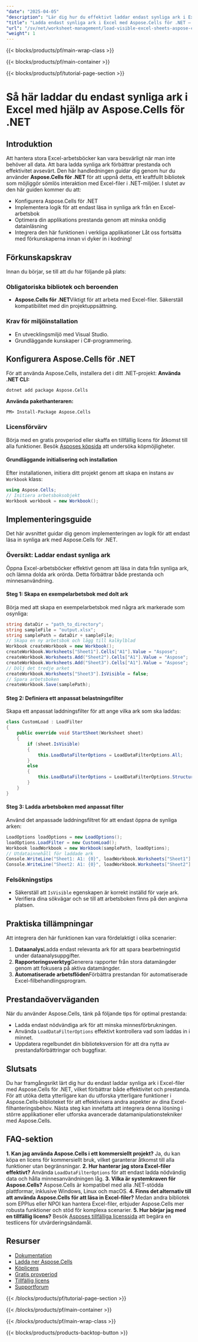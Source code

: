 ```yaml
---
"date": "2025-04-05"
"description": "Lär dig hur du effektivt laddar endast synliga ark i Excel med Aspose.Cells för .NET, vilket förbättrar prestandan och optimerar dina .NET-applikationer."
"title": "Ladda endast synliga ark i Excel med Aspose.Cells för .NET – en omfattande guide"
"url": "/sv/net/worksheet-management/load-visible-excel-sheets-aspose-cells-dotnet/"
"weight": 1
---
```


{{< blocks/products/pf/main-wrap-class >}}

{{< blocks/products/pf/main-container >}}

{{< blocks/products/pf/tutorial-page-section >}}


# Så här laddar du endast synliga ark i Excel med hjälp av Aspose.Cells för .NET
## Introduktion
Att hantera stora Excel-arbetsböcker kan vara besvärligt när man inte behöver all data. Att bara ladda synliga ark förbättrar prestanda och effektivitet avsevärt. Den här handledningen guidar dig genom hur du använder **Aspose.Cells för .NET** för att uppnå detta, ett kraftfullt bibliotek som möjliggör sömlös interaktion med Excel-filer i .NET-miljöer.
I slutet av den här guiden kommer du att:
- Konfigurera Aspose.Cells för .NET
- Implementera logik för att endast läsa in synliga ark från en Excel-arbetsbok
- Optimera din applikations prestanda genom att minska onödig datainläsning
- Integrera den här funktionen i verkliga applikationer
Låt oss fortsätta med förkunskaperna innan vi dyker in i kodning!
## Förkunskapskrav
Innan du börjar, se till att du har följande på plats:
### Obligatoriska bibliotek och beroenden
- **Aspose.Cells för .NET**Viktigt för att arbeta med Excel-filer. Säkerställ kompatibilitet med din projektuppsättning.
### Krav för miljöinstallation
- En utvecklingsmiljö med Visual Studio.
- Grundläggande kunskaper i C#-programmering.
## Konfigurera Aspose.Cells för .NET
För att använda Aspose.Cells, installera det i ditt .NET-projekt:
**Använda .NET CLI:**
```shell
dotnet add package Aspose.Cells
```
**Använda pakethanteraren:**
```shell
PM> Install-Package Aspose.Cells
```
### Licensförvärv
Börja med en gratis provperiod eller skaffa en tillfällig licens för åtkomst till alla funktioner. Besök [Asposes köpsida](https://purchase.aspose.com/buy) att undersöka köpmöjligheter.
#### Grundläggande initialisering och installation
Efter installationen, initiera ditt projekt genom att skapa en instans av `Workbook` klass:
```csharp
using Aspose.Cells;
// Initiera arbetsboksobjekt
Workbook workbook = new Workbook();
```
## Implementeringsguide
Det här avsnittet guidar dig genom implementeringen av logik för att endast läsa in synliga ark med Aspose.Cells för .NET.
### Översikt: Laddar endast synliga ark
Öppna Excel-arbetsböcker effektivt genom att läsa in data från synliga ark, och lämna dolda ark orörda. Detta förbättrar både prestanda och minnesanvändning.
#### Steg 1: Skapa en exempelarbetsbok med dolt ark
Börja med att skapa en exempelarbetsbok med några ark markerade som osynliga:
```csharp
string dataDir = "path_to_directory";
string sampleFile = "output.xlsx";
string samplePath = dataDir + sampleFile;
// Skapa en ny arbetsbok och lägg till kalkylblad
Workbook createWorkbook = new Workbook();
createWorkbook.Worksheets["Sheet1"].Cells["A1"].Value = "Aspose";
createWorkbook.Worksheets.Add("Sheet2").Cells["A1"].Value = "Aspose";
createWorkbook.Worksheets.Add("Sheet3").Cells["A1"].Value = "Aspose";
// Dölj det tredje arket
createWorkbook.Worksheets["Sheet3"].IsVisible = false;
// Spara arbetsboken
createWorkbook.Save(samplePath);
```
#### Steg 2: Definiera ett anpassat belastningsfilter
Skapa ett anpassat laddningsfilter för att ange vilka ark som ska laddas:
```csharp
class CustomLoad : LoadFilter
{
    public override void StartSheet(Worksheet sheet)
    {
        if (sheet.IsVisible)
        {
            this.LoadDataFilterOptions = LoadDataFilterOptions.All;
        }
        else
        {
            this.LoadDataFilterOptions = LoadDataFilterOptions.Structure;
        }
    }
}
```
#### Steg 3: Ladda arbetsboken med anpassat filter
Använd det anpassade laddningsfiltret för att endast öppna de synliga arken:
```csharp
LoadOptions loadOptions = new LoadOptions();
loadOptions.LoadFilter = new CustomLoad();
Workbook loadWorkbook = new Workbook(samplePath, loadOptions);
// Utdatainnehåll för laddade ark
Console.WriteLine("Sheet1: A1: {0}", loadWorkbook.Worksheets["Sheet1"].Cells["A1"].Value);
Console.WriteLine("Sheet2: A1: {0}", loadWorkbook.Worksheets["Sheet2"].Cells["A1"].Value);
```
### Felsökningstips
- Säkerställ att `IsVisible` egenskapen är korrekt inställd för varje ark.
- Verifiera dina sökvägar och se till att arbetsboken finns på den angivna platsen.
## Praktiska tillämpningar
Att integrera den här funktionen kan vara fördelaktigt i olika scenarier:
1. **Dataanalys**Ladda endast relevanta ark för att spara bearbetningstid under dataanalysuppgifter.
2. **Rapporteringsverktyg**Generera rapporter från stora datamängder genom att fokusera på aktiva datamängder.
3. **Automatiserade arbetsflöden**Förbättra prestandan för automatiserade Excel-filbehandlingsprogram.
## Prestandaöverväganden
När du använder Aspose.Cells, tänk på följande tips för optimal prestanda:
- Ladda endast nödvändiga ark för att minska minnesförbrukningen.
- Använda `LoadDataFilterOptions` effektivt kontrollera vad som laddas in i minnet.
- Uppdatera regelbundet din biblioteksversion för att dra nytta av prestandaförbättringar och buggfixar.
## Slutsats
Du har framgångsrikt lärt dig hur du endast laddar synliga ark i Excel-filer med Aspose.Cells för .NET, vilket förbättrar både effektivitet och prestanda. För att utöka detta ytterligare kan du utforska ytterligare funktioner i Aspose.Cells-biblioteket för att effektivisera andra aspekter av dina Excel-filhanteringsbehov.
Nästa steg kan innefatta att integrera denna lösning i större applikationer eller utforska avancerade datamanipulationstekniker med Aspose.Cells.
## FAQ-sektion
**1. Kan jag använda Aspose.Cells i ett kommersiellt projekt?**
Ja, du kan köpa en licens för kommersiellt bruk, vilket garanterar åtkomst till alla funktioner utan begränsningar.
**2. Hur hanterar jag stora Excel-filer effektivt?**
Använda `LoadDataFilterOptions` för att endast ladda nödvändig data och hålla minnesanvändningen låg.
**3. Vilka är systemkraven för Aspose.Cells?**
Aspose.Cells är kompatibel med alla .NET-stödda plattformar, inklusive Windows, Linux och macOS.
**4. Finns det alternativ till att använda Aspose.Cells för att läsa in Excel-filer?**
Medan andra bibliotek som EPPlus eller NPOI kan hantera Excel-filer, erbjuder Aspose.Cells mer robusta funktioner och stöd för komplexa scenarier.
**5. Hur börjar jag med en tillfällig licens?**
Besök [Asposes tillfälliga licenssida](https://purchase.aspose.com/temporary-license/) att begära en testlicens för utvärderingsändamål.
## Resurser
- [Dokumentation](https://reference.aspose.com/cells/net/)
- [Ladda ner Aspose.Cells](https://releases.aspose.com/cells/net/)
- [Köplicens](https://purchase.aspose.com/buy)
- [Gratis provperiod](https://releases.aspose.com/cells/net/)
- [Tillfällig licens](https://purchase.aspose.com/temporary-license/)
- [Supportforum](https://forum.aspose.com/c/cells/9)

{{< /blocks/products/pf/tutorial-page-section >}}

{{< /blocks/products/pf/main-container >}}

{{< /blocks/products/pf/main-wrap-class >}}

{{< blocks/products/products-backtop-button >}}